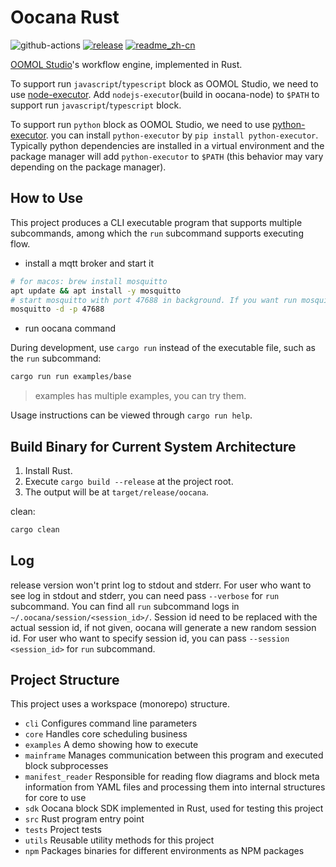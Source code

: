 # Oocana Rust

![github-actions](https://github.com/oomol/oocana-rust/actions/workflows/build-and-test.yml/badge.svg?branch=main) [![release](https://img.shields.io/github/v/release/oomol/oocana-rust)](https://github.com/oomol/oocana-rust/releases) [![readme_zh-cn](https://img.shields.io/badge/%E4%B8%AD%E6%96%87-none)](README.zh-CN.md)

[OOMOL Studio](https://oomol.com)'s workflow engine, implemented in Rust.

To support run `javascript`/`typescript` block as OOMOL Studio, we need to use [node-executor](https://github.com/oomol/oocana-node). Add `nodejs-executor`(build in oocana-node) to `$PATH` to support run `javascript`/`typescript` block.

To support run `python` block as OOMOL Studio, we need to use [python-executor](https://github.com/oomol/oocana-python). you can install `python-executor` by `pip install python-executor`. Typically python dependencies are installed in a virtual environment and the package manager will add `python-executor` to `$PATH` (this behavior may vary depending on the package manager).

## How to Use

This project produces a CLI executable program that supports multiple subcommands, among which the `run` subcommand supports executing flow.


* install a mqtt broker and start it

```bash
# for macos: brew install mosquitto
apt update && apt install -y mosquitto
# start mosquitto with port 47688 in background. If you want run mosquitto in foreground, you can remove -d option.
mosquitto -d -p 47688
```

* run oocana command

During development, use `cargo run` instead of the executable file, such as the `run` subcommand:
```bash
cargo run run examples/base
```

> examples has multiple examples, you can try them.


Usage instructions can be viewed through `cargo run help`.

## Build Binary for Current System Architecture

1. Install Rust.
2. Execute `cargo build --release` at the project root.
3. The output will be at `target/release/oocana`.

clean:
```bash
cargo clean
```

## Log

release version won't print log to stdout and stderr. For user who want to see log in stdout and stderr, you can need pass `--verbose` for `run` subcommand.
You can find all `run` subcommand logs in `~/.oocana/session/<session_id>/`. Session id need to be replaced with the actual session id, if not given, oocana will generate a new random session id. For user who want to specify session id, you can pass `--session <session_id>` for `run` subcommand.

## Project Structure

This project uses a workspace (monorepo) structure.

- `cli`
  Configures command line parameters
- `core`
  Handles core scheduling business
- `examples`
  A demo showing how to execute
- `mainframe`
  Manages communication between this program and executed block subprocesses
- `manifest_reader`
  Responsible for reading flow diagrams and block meta information from YAML files and processing them into internal structures for core to use
- `sdk`
  Oocana block SDK implemented in Rust, used for testing this project
- `src`
  Rust program entry point
- `tests`
  Project tests
- `utils`
  Reusable utility methods for this project
- `npm`
  Packages binaries for different environments as NPM packages